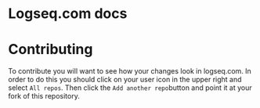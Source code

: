 # Logseq.com docs

# Contributing

To contribute you will want to see how your changes look in logseq.com. In order to do this you
should click on your user icon in the upper right and select `All repos`. Then click the `Add
another repo`button  and point it at your fork of this repository.
